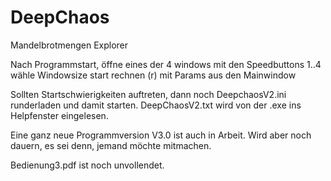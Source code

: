 # DeepChaos
Mandelbrotmengen Explorer

Nach Programmstart, öffne eines der 4 windows mit den Speedbuttons 1..4
wähle Windowsize
start rechnen (r) mit Params aus den Mainwindow

Sollten Startschwierigkeiten auftreten, dann noch DeepchaosV2.ini runderladen und damit starten.
DeepChaosV2.txt wird von der .exe ins Helpfenster eingelesen.

Eine ganz neue Programmversion V3.0 ist auch in Arbeit. Wird aber noch dauern, es sei denn, jemand möchte mitmachen.

Bedienung3.pdf ist noch unvollendet.

